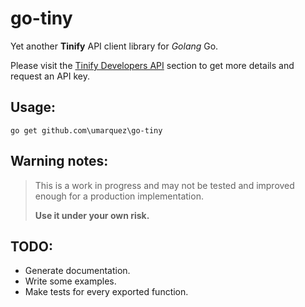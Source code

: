 # go-tiny
Yet another **Tinify** API client library for _Golang_ Go.

Please visit the [Tinify Developers API](https://tinypng.com/developers) section to get more details and request an API key.

## Usage:

```
go get github.com\umarquez\go-tiny
```


## Warning notes:
> This is a work in progress and may not be tested and improved enough for a production implementation.
>
> **Use it under your own risk.**


## TODO:

- Generate documentation.
- Write some examples.
- Make tests for every exported function.